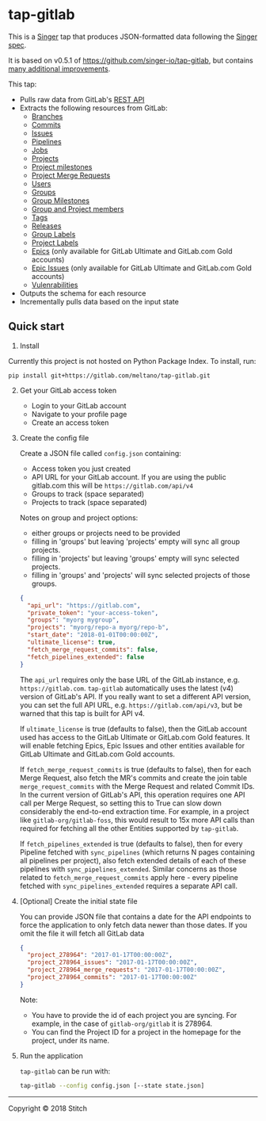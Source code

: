 # tap-gitlab

This is a [Singer](https://singer.io) tap that produces JSON-formatted data following the [Singer spec](https://github.com/singer-io/getting-started/blob/master/SPEC.md).

It is based on v0.5.1 of <https://github.com/singer-io/tap-gitlab>, but contains [many additional improvements](./CHANGELOG.md).

This tap:
- Pulls raw data from GitLab's [REST API](https://docs.gitlab.com/ee/api/README.html)
- Extracts the following resources from GitLab:
  - [Branches](https://docs.gitlab.com/ee/api/branches.html)
  - [Commits](https://docs.gitlab.com/ee/api/commits.html)
  - [Issues](https://docs.gitlab.com/ee/api/issues.html)
  - [Pipelines](https://docs.gitlab.com/ee/api/pipelines.html)
  - [Jobs](https://docs.gitlab.com/ee/api/jobs.html)
  - [Projects](https://docs.gitlab.com/ee/api/projects.html)
  - [Project milestones](https://docs.gitlab.com/ee/api/milestones.html)
  - [Project Merge Requests](https://docs.gitlab.com/ee/api/merge_requests.html)
  - [Users](https://docs.gitlab.com/ee/api/users.html)
  - [Groups](https://docs.gitlab.com/ee/api/group_milestones.html)
  - [Group Milestones](https://docs.gitlab.com/ee/api/users.html)
  - [Group and Project members](https://docs.gitlab.com/ee/api/members.html)
  - [Tags](https://docs.gitlab.com/ee/api/tags.html)
  - [Releases](https://docs.gitlab.com/ee/api/releases/index.html)
  - [Group Labels](https://docs.gitlab.com/ee/api/group_labels.html)
  - [Project Labels](https://docs.gitlab.com/ee/api/labels.html)
  - [Epics](https://docs.gitlab.com/ee/api/epics.html) (only available for GitLab Ultimate and GitLab.com Gold accounts)
  - [Epic Issues](https://docs.gitlab.com/ee/api/epic_issues.html) (only available for GitLab Ultimate and GitLab.com Gold accounts)
  - [Vulenrabilities](https://docs.gitlab.com/ee/api/project_vulnerabilities.html)
- Outputs the schema for each resource
- Incrementally pulls data based on the input state


## Quick start

1. Install

Currently this project is not hosted on Python Package Index. To install, run:
```
pip install git+https://gitlab.com/meltano/tap-gitlab.git
```

2. Get your GitLab access token

    - Login to your GitLab account
    - Navigate to your profile page
    - Create an access token

3. Create the config file

    Create a JSON file called `config.json` containing:
    - Access token you just created
    - API URL for your GitLab account. If you are using the public gitlab.com this will be `https://gitlab.com/api/v4`
    - Groups to track (space separated)    
    - Projects to track (space separated)

    Notes on group and project options:
    - either groups or projects need to be provided
    - filling in 'groups' but leaving 'projects' empty will sync all group projects.
    - filling in 'projects' but leaving 'groups' empty will sync selected projects.
    - filling in 'groups' and 'projects' will sync selected projects of those groups.

    ```json
    {
      "api_url": "https://gitlab.com",
      "private_token": "your-access-token",
      "groups": "myorg mygroup",
      "projects": "myorg/repo-a myorg/repo-b",
      "start_date": "2018-01-01T00:00:00Z",
      "ultimate_license": true,
      "fetch_merge_request_commits": false,
      "fetch_pipelines_extended": false
    }
    ```

    The `api_url` requires only the base URL of the GitLab instance, e.g. `https://gitlab.com`. `tap-gitlab` automatically uses the latest (v4) version of GitLab's API. If you really want to set a different API version, you can set the full API URL, e.g. `https://gitlab.com/api/v3`, but be warned that this tap is built for API v4.

    If `ultimate_license` is true (defaults to false), then the GitLab account used has access to the GitLab Ultimate or GitLab.com Gold features. It will enable fetching Epics, Epic Issues and other entities available for GitLab Ultimate and GitLab.com Gold accounts.

    If `fetch_merge_request_commits` is true (defaults to false), then for each Merge Request, also fetch the MR's commits and create the join table `merge_request_commits` with the Merge Request and related Commit IDs. In the current version of GitLab's API, this operation requires one API call per Merge Request, so setting this to True can slow down considerably the end-to-end extraction time. For example, in a project like `gitlab-org/gitlab-foss`, this would result to 15x more API calls than required for fetching all the other Entities supported by `tap-gitlab`.

    If `fetch_pipelines_extended` is true (defaults to false), then for every Pipeline fetched with `sync_pipelines` (which returns N pages containing all pipelines per project), also fetch extended details of each of these pipelines with `sync_pipelines_extended`. Similar concerns as those related to `fetch_merge_request_commits` apply here - every pipeline fetched with `sync_pipelines_extended` requires a separate API call.

4. [Optional] Create the initial state file

    You can provide JSON file that contains a date for the API endpoints
    to force the application to only fetch data newer than those dates.
    If you omit the file it will fetch all GitLab data

    ```json
    {
      "project_278964": "2017-01-17T00:00:00Z",
      "project_278964_issues": "2017-01-17T00:00:00Z",
      "project_278964_merge_requests": "2017-01-17T00:00:00Z",
      "project_278964_commits": "2017-01-17T00:00:00Z"
    }
    ```

    Note:
    - You have to provide the id of each project you are syncing. For example, in the case of `gitlab-org/gitlab` it is 278964.
    - You can find the Project ID for a project in the homepage for the project, under its name.

5. Run the application

    `tap-gitlab` can be run with:

    ```bash
    tap-gitlab --config config.json [--state state.json]
    ```

---

Copyright &copy; 2018 Stitch
